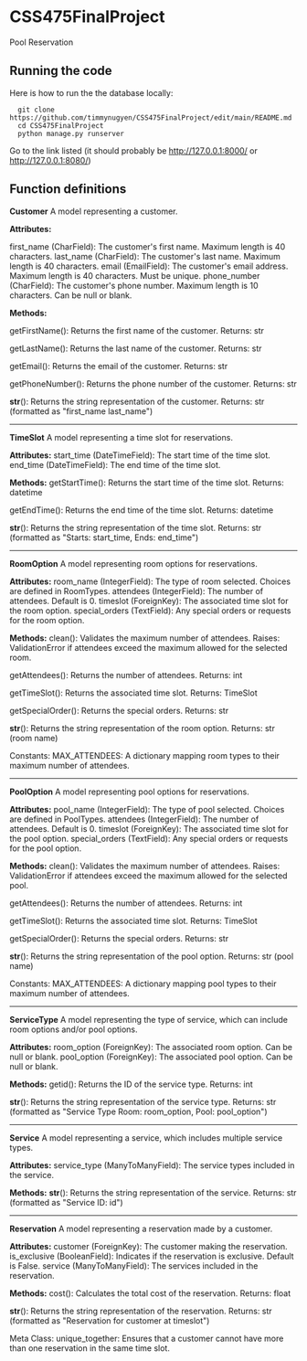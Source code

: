 # CSS475FinalProject
Pool Reservation

## Running the code
Here is how to run the the database locally:

      git clone https://github.com/timmynugyen/CSS475FinalProject/edit/main/README.md
      cd CSS475FinalProject
      python manage.py runserver

Go to the link listed (it should probably be http://127.0.0.1:8000/ or http://127.0.0.1:8080/)

## Function definitions

**Customer** 
      A model representing a customer.

**Attributes:**

first_name (CharField): The customer's first name. Maximum length is 40 characters.
last_name (CharField): The customer's last name. Maximum length is 40 characters.
email (EmailField): The customer's email address. Maximum length is 40 characters. Must be unique.
phone_number (CharField): The customer's phone number. Maximum length is 10 characters. Can be null or blank.

**Methods:**

getFirstName(): Returns the first name of the customer.
Returns: str

getLastName(): Returns the last name of the customer.
Returns: str

getEmail(): Returns the email of the customer.
Returns: str

getPhoneNumber(): Returns the phone number of the customer.
Returns: str

__str__(): Returns the string representation of the customer.
Returns: str (formatted as "first_name last_name")
___________________________________________________________

**TimeSlot**
      A model representing a time slot for reservations.

**Attributes:**
start_time (DateTimeField): The start time of the time slot.
end_time (DateTimeField): The end time of the time slot.

**Methods:**
getStartTime(): Returns the start time of the time slot.
Returns: datetime

getEndTime(): Returns the end time of the time slot.
Returns: datetime

__str__(): Returns the string representation of the time slot.
Returns: str (formatted as "Starts: start_time, Ends: end_time")
____________________________________________________________________________________________________________

**RoomOption**
    A model representing room options for reservations.
    
**Attributes:**
room_name (IntegerField): The type of room selected. Choices are defined in RoomTypes.
attendees (IntegerField): The number of attendees. Default is 0.
timeslot (ForeignKey): The associated time slot for the room option.
special_orders (TextField): Any special orders or requests for the room option.

**Methods:**
clean(): Validates the maximum number of attendees.
Raises: ValidationError if attendees exceed the maximum allowed for the selected room.

getAttendees(): Returns the number of attendees.
Returns: int

getTimeSlot(): Returns the associated time slot.
Returns: TimeSlot

getSpecialOrder(): Returns the special orders.
Returns: str

__str__(): Returns the string representation of the room option.
Returns: str (room name)

Constants:
MAX_ATTENDEES: A dictionary mapping room types to their maximum number of attendees.
___________________________________________________________________________________________________________________

**PoolOption**
    A model representing pool options for reservations.

**Attributes:**
pool_name (IntegerField): The type of pool selected. Choices are defined in PoolTypes.
attendees (IntegerField): The number of attendees. Default is 0.
timeslot (ForeignKey): The associated time slot for the pool option.
special_orders (TextField): Any special orders or requests for the pool option.

**Methods:**
clean(): Validates the maximum number of attendees.
Raises: ValidationError if attendees exceed the maximum allowed for the selected pool.

getAttendees(): Returns the number of attendees.
Returns: int

getTimeSlot(): Returns the associated time slot.
Returns: TimeSlot

getSpecialOrder(): Returns the special orders.
Returns: str

__str__(): Returns the string representation of the pool option.
Returns: str (pool name)

Constants:
MAX_ATTENDEES: A dictionary mapping pool types to their maximum number of attendees.
________________________________________________________________________________________________

**ServiceType**
A model representing the type of service, which can include room options and/or pool options.

**Attributes:**
room_option (ForeignKey): The associated room option. Can be null or blank.
pool_option (ForeignKey): The associated pool option. Can be null or blank.

**Methods:**
getid(): Returns the ID of the service type.
Returns: int

__str__(): Returns the string representation of the service type.
Returns: str (formatted as "Service Type Room: room_option, Pool: pool_option")

__________________________________________________________________________________

**Service**
    A model representing a service, which includes multiple service types.
    
**Attributes:**
service_type (ManyToManyField): The service types included in the service.

**Methods:**
__str__(): Returns the string representation of the service.
Returns: str (formatted as "Service ID: id")
___________________________________________________________

**Reservation**
A model representing a reservation made by a customer.

**Attributes:**
customer (ForeignKey): The customer making the reservation.
is_exclusive (BooleanField): Indicates if the reservation is exclusive. Default is False.
service (ManyToManyField): The services included in the reservation.

**Methods:**
cost(): Calculates the total cost of the reservation.
Returns: float

__str__(): Returns the string representation of the reservation.
Returns: str (formatted as "Reservation for customer at timeslot")

Meta Class:
unique_together: Ensures that a customer cannot have more than one reservation in the same time slot.


